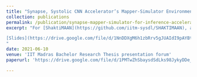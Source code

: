 ```yaml
---
title: "Synapse, Systolic CNN Accelerator’s Mapper-Simulator Environment"
collection: publications
permalink: /publication/synapse-mapper-simulator-for-inference-accelerator
excerpt: "For [ShaktiMAAN](https://github.com/iitm-sysdl/SHAKTIMAAN), an open-source **systolic inference accelerator** effort at [RISE](https://shakti.org.in/) lab, I designed a python compiler that schedules instructions given network, architecture configuration and an event-driven, analytical, data-flow accurate simulator . This infrastructure helped address challenges in hardware verification, bottleneck analysis, design-space trade-offs & **compiler optimization** for our accelerator. Further, **Deep Reinforcement Learning agents** (using PPO optimization algorithm) were used along with mapper-simulator to evaluate & explore the design space (tunable hardware/software knobs like buffer-size, loop-order, etc.) of our hardware to map DL networks **∼10%** more efficiently than existing heuristics on our hardware.

[Slides](https://drive.google.com/file/d/1NnDDXgM6h1zbRrv5gJUAIdI9pAYBtN9T/view?usp=sharing), [Code](https://github.com/sundar7D0/Synapse)
"
date: 2021-06-10
venue: 'IIT Madras Bachelor Research Thesis presentation forum'
paperurl: 'https://drive.google.com/file/d/1PMTwZhSbaysdSdLks98JykyDDe_itRQa/view?usp=sharing'

---
```




